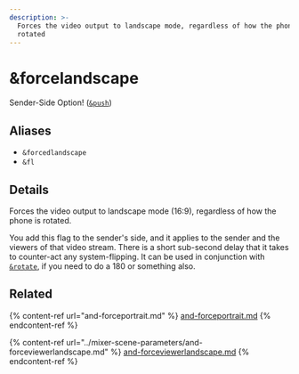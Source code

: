 ```yaml
---
description: >-
  Forces the video output to landscape mode, regardless of how the phone is
  rotated
---
```


# \&forcelandscape

Sender-Side Option! ([`&push`](../../source-settings/push.md))

## Aliases

* `&forcedlandscape`
* `&fl`

## Details

Forces the video output to landscape mode (16:9), regardless of how the phone is rotated.

You add this flag to the sender's side, and it applies to the sender and the viewers of that video stream. There is a short sub-second delay that it takes to counter-act any system-flipping. It can be used in conjunction with [`&rotate`](../design-parameters/and-rotate.md), if you need to do a 180 or something also.

## Related

{% content-ref url="and-forceportrait.md" %}
[and-forceportrait.md](and-forceportrait.md)
{% endcontent-ref %}

{% content-ref url="../mixer-scene-parameters/and-forceviewerlandscape.md" %}
[and-forceviewerlandscape.md](../mixer-scene-parameters/and-forceviewerlandscape.md)
{% endcontent-ref %}
